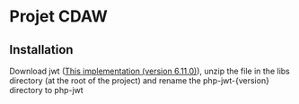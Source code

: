 # Projet CDAW

## Installation

Download jwt ([This implementation (version 6.11.0)](https://github.com/firebase/php-jwt)), unzip the file in the libs directory (at the root of the project) and rename the php-jwt-{version} directory to php-jwt
